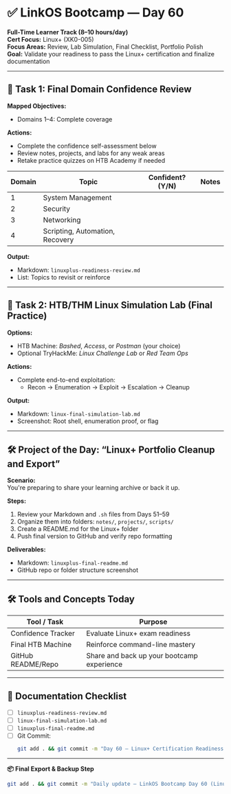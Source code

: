 # ✅ LinkOS Bootcamp — Day 60

**Full-Time Learner Track (8–10 hours/day)**  
**Cert Focus:** Linux+ (XK0-005)  
**Focus Areas:** Review, Lab Simulation, Final Checklist, Portfolio Polish  
**Goal:** Validate your readiness to pass the Linux+ certification and finalize documentation

---

## 🧠 Task 1: Final Domain Confidence Review

**Mapped Objectives:**  
- Domains 1–4: Complete coverage

**Actions:**  
- Complete the confidence self-assessment below  
- Review notes, projects, and labs for any weak areas  
- Retake practice quizzes on HTB Academy if needed

| Domain | Topic                               | Confident? (Y/N) | Notes |
|--------|-------------------------------------|------------------|-------|
| 1      | System Management                   |                  |       |
| 2      | Security                            |                  |       |
| 3      | Networking                          |                  |       |
| 4      | Scripting, Automation, Recovery     |                  |       |

**Output:**  
- Markdown: `linuxplus-readiness-review.md`  
- List: Topics to revisit or reinforce

---

## 🧪 Task 2: HTB/THM Linux Simulation Lab (Final Practice)

**Options:**  
- HTB Machine: *Bashed*, *Access*, or *Postman* (your choice)  
- Optional TryHackMe: *Linux Challenge Lab* or *Red Team Ops*

**Actions:**  
- Complete end-to-end exploitation:  
  - Recon → Enumeration → Exploit → Escalation → Cleanup

**Output:**  
- Markdown: `linux-final-simulation-lab.md`  
- Screenshot: Root shell, enumeration proof, or flag

---

## 🛠️ Project of the Day: “Linux+ Portfolio Cleanup and Export”

**Scenario:**  
You're preparing to share your learning archive or back it up.

**Steps:**  
1. Review your Markdown and `.sh` files from Days 51–59  
2. Organize them into folders: `notes/`, `projects/`, `scripts/`  
3. Create a README.md for the Linux+ folder  
4. Push final version to GitHub and verify repo formatting

**Deliverables:**  
- Markdown: `linuxplus-final-readme.md`  
- GitHub repo or folder structure screenshot

---

## 🛠️ Tools and Concepts Today

| Tool / Task         | Purpose                                        |
|---------------------|------------------------------------------------|
| Confidence Tracker  | Evaluate Linux+ exam readiness                 |
| Final HTB Machine   | Reinforce command-line mastery                 |
| GitHub README/Repo  | Share and back up your bootcamp experience     |

---

## 📁 Documentation Checklist

- [ ] `linuxplus-readiness-review.md`  
- [ ] `linux-final-simulation-lab.md`  
- [ ] `linuxplus-final-readme.md`  
- [ ] Git Commit:
  ```bash
  git add . && git commit -m "Day 60 – Linux+ Certification Readiness and Portfolio Finalization" && git push origin main
  ```

---

**📦 Final Export & Backup Step**

```bash
git add . && git commit -m "Daily update – LinkOS Bootcamp Day 60 (Linux+ Final Wrap-Up)" && git push origin main
```
